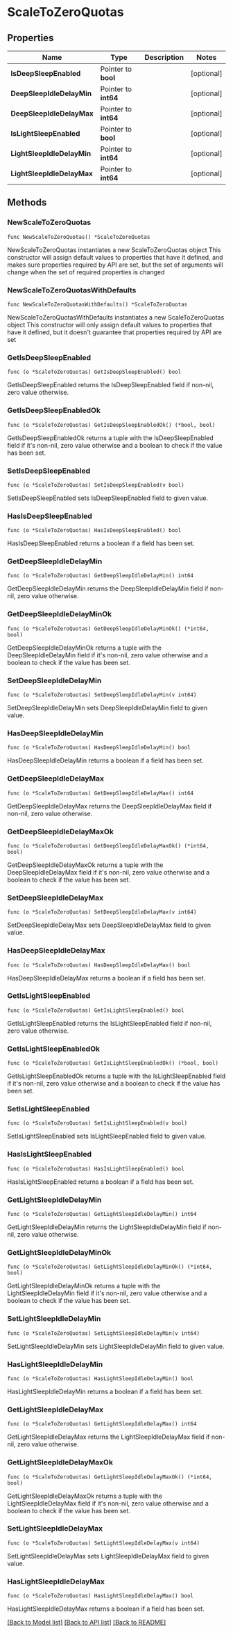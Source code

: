 # ScaleToZeroQuotas

## Properties

Name | Type | Description | Notes
------------ | ------------- | ------------- | -------------
**IsDeepSleepEnabled** | Pointer to **bool** |  | [optional] 
**DeepSleepIdleDelayMin** | Pointer to **int64** |  | [optional] 
**DeepSleepIdleDelayMax** | Pointer to **int64** |  | [optional] 
**IsLightSleepEnabled** | Pointer to **bool** |  | [optional] 
**LightSleepIdleDelayMin** | Pointer to **int64** |  | [optional] 
**LightSleepIdleDelayMax** | Pointer to **int64** |  | [optional] 

## Methods

### NewScaleToZeroQuotas

`func NewScaleToZeroQuotas() *ScaleToZeroQuotas`

NewScaleToZeroQuotas instantiates a new ScaleToZeroQuotas object
This constructor will assign default values to properties that have it defined,
and makes sure properties required by API are set, but the set of arguments
will change when the set of required properties is changed

### NewScaleToZeroQuotasWithDefaults

`func NewScaleToZeroQuotasWithDefaults() *ScaleToZeroQuotas`

NewScaleToZeroQuotasWithDefaults instantiates a new ScaleToZeroQuotas object
This constructor will only assign default values to properties that have it defined,
but it doesn't guarantee that properties required by API are set

### GetIsDeepSleepEnabled

`func (o *ScaleToZeroQuotas) GetIsDeepSleepEnabled() bool`

GetIsDeepSleepEnabled returns the IsDeepSleepEnabled field if non-nil, zero value otherwise.

### GetIsDeepSleepEnabledOk

`func (o *ScaleToZeroQuotas) GetIsDeepSleepEnabledOk() (*bool, bool)`

GetIsDeepSleepEnabledOk returns a tuple with the IsDeepSleepEnabled field if it's non-nil, zero value otherwise
and a boolean to check if the value has been set.

### SetIsDeepSleepEnabled

`func (o *ScaleToZeroQuotas) SetIsDeepSleepEnabled(v bool)`

SetIsDeepSleepEnabled sets IsDeepSleepEnabled field to given value.

### HasIsDeepSleepEnabled

`func (o *ScaleToZeroQuotas) HasIsDeepSleepEnabled() bool`

HasIsDeepSleepEnabled returns a boolean if a field has been set.

### GetDeepSleepIdleDelayMin

`func (o *ScaleToZeroQuotas) GetDeepSleepIdleDelayMin() int64`

GetDeepSleepIdleDelayMin returns the DeepSleepIdleDelayMin field if non-nil, zero value otherwise.

### GetDeepSleepIdleDelayMinOk

`func (o *ScaleToZeroQuotas) GetDeepSleepIdleDelayMinOk() (*int64, bool)`

GetDeepSleepIdleDelayMinOk returns a tuple with the DeepSleepIdleDelayMin field if it's non-nil, zero value otherwise
and a boolean to check if the value has been set.

### SetDeepSleepIdleDelayMin

`func (o *ScaleToZeroQuotas) SetDeepSleepIdleDelayMin(v int64)`

SetDeepSleepIdleDelayMin sets DeepSleepIdleDelayMin field to given value.

### HasDeepSleepIdleDelayMin

`func (o *ScaleToZeroQuotas) HasDeepSleepIdleDelayMin() bool`

HasDeepSleepIdleDelayMin returns a boolean if a field has been set.

### GetDeepSleepIdleDelayMax

`func (o *ScaleToZeroQuotas) GetDeepSleepIdleDelayMax() int64`

GetDeepSleepIdleDelayMax returns the DeepSleepIdleDelayMax field if non-nil, zero value otherwise.

### GetDeepSleepIdleDelayMaxOk

`func (o *ScaleToZeroQuotas) GetDeepSleepIdleDelayMaxOk() (*int64, bool)`

GetDeepSleepIdleDelayMaxOk returns a tuple with the DeepSleepIdleDelayMax field if it's non-nil, zero value otherwise
and a boolean to check if the value has been set.

### SetDeepSleepIdleDelayMax

`func (o *ScaleToZeroQuotas) SetDeepSleepIdleDelayMax(v int64)`

SetDeepSleepIdleDelayMax sets DeepSleepIdleDelayMax field to given value.

### HasDeepSleepIdleDelayMax

`func (o *ScaleToZeroQuotas) HasDeepSleepIdleDelayMax() bool`

HasDeepSleepIdleDelayMax returns a boolean if a field has been set.

### GetIsLightSleepEnabled

`func (o *ScaleToZeroQuotas) GetIsLightSleepEnabled() bool`

GetIsLightSleepEnabled returns the IsLightSleepEnabled field if non-nil, zero value otherwise.

### GetIsLightSleepEnabledOk

`func (o *ScaleToZeroQuotas) GetIsLightSleepEnabledOk() (*bool, bool)`

GetIsLightSleepEnabledOk returns a tuple with the IsLightSleepEnabled field if it's non-nil, zero value otherwise
and a boolean to check if the value has been set.

### SetIsLightSleepEnabled

`func (o *ScaleToZeroQuotas) SetIsLightSleepEnabled(v bool)`

SetIsLightSleepEnabled sets IsLightSleepEnabled field to given value.

### HasIsLightSleepEnabled

`func (o *ScaleToZeroQuotas) HasIsLightSleepEnabled() bool`

HasIsLightSleepEnabled returns a boolean if a field has been set.

### GetLightSleepIdleDelayMin

`func (o *ScaleToZeroQuotas) GetLightSleepIdleDelayMin() int64`

GetLightSleepIdleDelayMin returns the LightSleepIdleDelayMin field if non-nil, zero value otherwise.

### GetLightSleepIdleDelayMinOk

`func (o *ScaleToZeroQuotas) GetLightSleepIdleDelayMinOk() (*int64, bool)`

GetLightSleepIdleDelayMinOk returns a tuple with the LightSleepIdleDelayMin field if it's non-nil, zero value otherwise
and a boolean to check if the value has been set.

### SetLightSleepIdleDelayMin

`func (o *ScaleToZeroQuotas) SetLightSleepIdleDelayMin(v int64)`

SetLightSleepIdleDelayMin sets LightSleepIdleDelayMin field to given value.

### HasLightSleepIdleDelayMin

`func (o *ScaleToZeroQuotas) HasLightSleepIdleDelayMin() bool`

HasLightSleepIdleDelayMin returns a boolean if a field has been set.

### GetLightSleepIdleDelayMax

`func (o *ScaleToZeroQuotas) GetLightSleepIdleDelayMax() int64`

GetLightSleepIdleDelayMax returns the LightSleepIdleDelayMax field if non-nil, zero value otherwise.

### GetLightSleepIdleDelayMaxOk

`func (o *ScaleToZeroQuotas) GetLightSleepIdleDelayMaxOk() (*int64, bool)`

GetLightSleepIdleDelayMaxOk returns a tuple with the LightSleepIdleDelayMax field if it's non-nil, zero value otherwise
and a boolean to check if the value has been set.

### SetLightSleepIdleDelayMax

`func (o *ScaleToZeroQuotas) SetLightSleepIdleDelayMax(v int64)`

SetLightSleepIdleDelayMax sets LightSleepIdleDelayMax field to given value.

### HasLightSleepIdleDelayMax

`func (o *ScaleToZeroQuotas) HasLightSleepIdleDelayMax() bool`

HasLightSleepIdleDelayMax returns a boolean if a field has been set.


[[Back to Model list]](../README.md#documentation-for-models) [[Back to API list]](../README.md#documentation-for-api-endpoints) [[Back to README]](../README.md)


